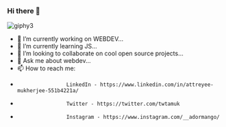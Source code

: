                                                         
                                                       
### Hi there 👋

 ![giphy3](https://user-images.githubusercontent.com/86184935/138292815-89655e15-60c1-4781-ac0a-ff623501a7dc.gif)



- 🔭 I’m currently working on WEBDEV...                                                                   
- 🌱 I’m currently learning JS...
- 👯 I’m looking to collaborate on cool open source projects...
- 💬 Ask me about webdev...
- 📫 How to reach me: 
-                     LinkedIn - https://www.linkedin.com/in/attreyee-mukherjee-551b4221a/
-                     Twitter - https://twitter.com/twtamuk
-                     Instagram - https://www.instagram.com/__adormango/
                      

